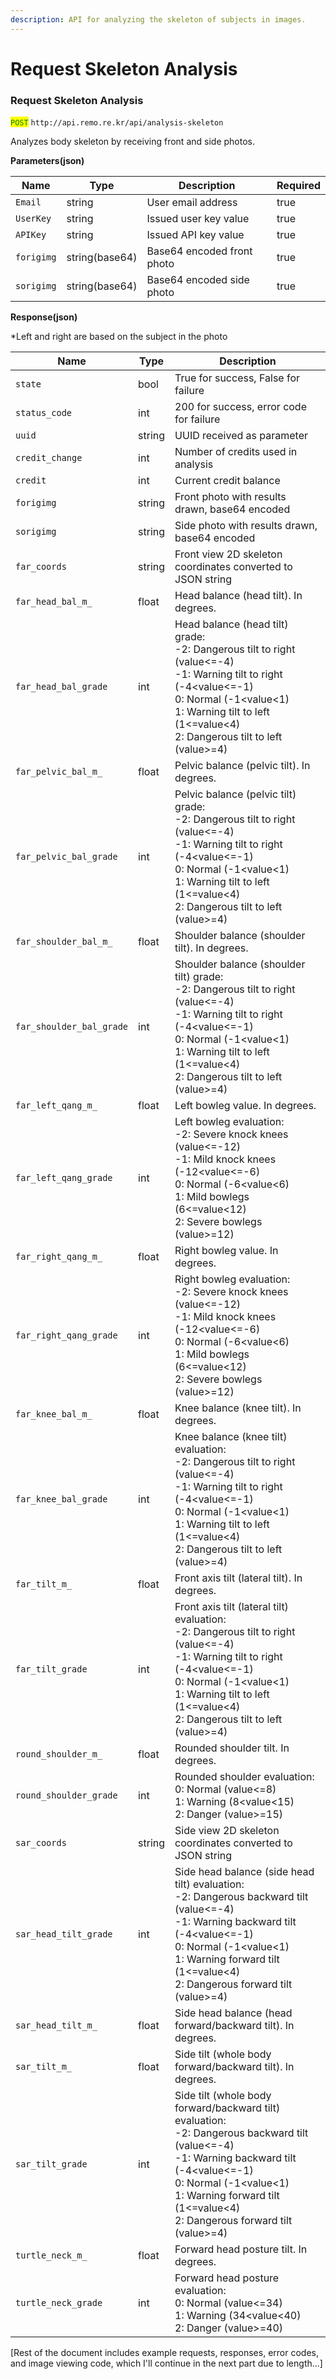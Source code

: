 ```yaml
---
description: API for analyzing the skeleton of subjects in images.
---
```


# Request Skeleton Analysis

### Request Skeleton Analysis

<mark style="color:green;">`POST`</mark> `http://api.remo.re.kr/api/analysis-skeleton`

Analyzes body skeleton by receiving front and side photos.

**Parameters(json)**

| Name | Type | Description | Required |
|------|------|-------------|-----------|
| `Email` | string | User email address | true |
| `UserKey` | string | Issued user key value | true |
| `APIKey` | string | Issued API key value | true |
| `forigimg` | string(base64) | Base64 encoded front photo | true |
| `sorigimg` | string(base64) | Base64 encoded side photo | true |

**Response(json)**

*Left and right are based on the subject in the photo

| Name | Type | Description |
|------|------|-------------|
| `state` | bool | True for success, False for failure |
| `status_code` | int | 200 for success, error code for failure |
| `uuid` | string | UUID received as parameter |
| `credit_change` | int | Number of credits used in analysis |
| `credit` | int | Current credit balance |
| `forigimg` | string | Front photo with results drawn, base64 encoded |
| `sorigimg` | string | Side photo with results drawn, base64 encoded |
| `far_coords` | string | Front view 2D skeleton coordinates converted to JSON string |
| `far_head_bal_m_` | float | Head balance (head tilt). In degrees. |
| `far_head_bal_grade` | int | Head balance (head tilt) grade:<br>-2: Dangerous tilt to right (value<=-4)<br>-1: Warning tilt to right (-4<value<=-1)<br>0: Normal (-1<value<1)<br>1: Warning tilt to left (1<=value<4)<br>2: Dangerous tilt to left (value>=4) |
| `far_pelvic_bal_m_` | float | Pelvic balance (pelvic tilt). In degrees. |
| `far_pelvic_bal_grade` | int | Pelvic balance (pelvic tilt) grade:<br>-2: Dangerous tilt to right (value<=-4)<br>-1: Warning tilt to right (-4<value<=-1)<br>0: Normal (-1<value<1)<br>1: Warning tilt to left (1<=value<4)<br>2: Dangerous tilt to left (value>=4) |
| `far_shoulder_bal_m_` | float | Shoulder balance (shoulder tilt). In degrees. |
| `far_shoulder_bal_grade` | int | Shoulder balance (shoulder tilt) grade:<br>-2: Dangerous tilt to right (value<=-4)<br>-1: Warning tilt to right (-4<value<=-1)<br>0: Normal (-1<value<1)<br>1: Warning tilt to left (1<=value<4)<br>2: Dangerous tilt to left (value>=4) |
| `far_left_qang_m_` | float | Left bowleg value. In degrees. |
| `far_left_qang_grade` | int | Left bowleg evaluation:<br>-2: Severe knock knees (value<=-12)<br>-1: Mild knock knees (-12<value<=-6)<br>0: Normal (-6<value<6)<br>1: Mild bowlegs (6<=value<12)<br>2: Severe bowlegs (value>=12) |
| `far_right_qang_m_` | float | Right bowleg value. In degrees. |
| `far_right_qang_grade` | int | Right bowleg evaluation:<br>-2: Severe knock knees (value<=-12)<br>-1: Mild knock knees (-12<value<=-6)<br>0: Normal (-6<value<6)<br>1: Mild bowlegs (6<=value<12)<br>2: Severe bowlegs (value>=12) |
| `far_knee_bal_m_` | float | Knee balance (knee tilt). In degrees. |
| `far_knee_bal_grade` | int | Knee balance (knee tilt) evaluation:<br>-2: Dangerous tilt to right (value<=-4)<br>-1: Warning tilt to right (-4<value<=-1)<br>0: Normal (-1<value<1)<br>1: Warning tilt to left (1<=value<4)<br>2: Dangerous tilt to left (value>=4) |
| `far_tilt_m_` | float | Front axis tilt (lateral tilt). In degrees. |
| `far_tilt_grade` | int | Front axis tilt (lateral tilt) evaluation:<br>-2: Dangerous tilt to right (value<=-4)<br>-1: Warning tilt to right (-4<value<=-1)<br>0: Normal (-1<value<1)<br>1: Warning tilt to left (1<=value<4)<br>2: Dangerous tilt to left (value>=4) |
| `round_shoulder_m_` | float | Rounded shoulder tilt. In degrees. |
| `round_shoulder_grade` | int | Rounded shoulder evaluation:<br>0: Normal (value<=8)<br>1: Warning (8<value<15)<br>2: Danger (value>=15) |
| `sar_coords` | string | Side view 2D skeleton coordinates converted to JSON string |
| `sar_head_tilt_grade` | int | Side head balance (side head tilt) evaluation:<br>-2: Dangerous backward tilt (value<=-4)<br>-1: Warning backward tilt (-4<value<=-1)<br>0: Normal (-1<value<1)<br>1: Warning forward tilt (1<=value<4)<br>2: Dangerous forward tilt (value>=4) |
| `sar_head_tilt_m_` | float | Side head balance (head forward/backward tilt). In degrees. |
| `sar_tilt_m_` | float | Side tilt (whole body forward/backward tilt). In degrees. |
| `sar_tilt_grade` | int | Side tilt (whole body forward/backward tilt) evaluation:<br>-2: Dangerous backward tilt (value<=-4)<br>-1: Warning backward tilt (-4<value<=-1)<br>0: Normal (-1<value<1)<br>1: Warning forward tilt (1<=value<4)<br>2: Dangerous forward tilt (value>=4) |
| `turtle_neck_m_` | float | Forward head posture tilt. In degrees. |
| `turtle_neck_grade` | int | Forward head posture evaluation:<br>0: Normal (value<=34)<br>1: Warning (34<value<40)<br>2: Danger (value>=40) |

[Rest of the document includes example requests, responses, error codes, and image viewing code, which I'll continue in the next part due to length...]